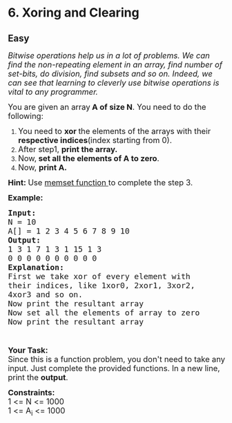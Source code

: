 # 6. Xoring and Clearing
## Easy 
<div class="problem-statement">
                <p></p><p><em><span style="font-size:18px">Bitwise operations help us in a lot of problems. We can find the non-repeating element in an array, find number of set-bits, do division, find subsets and so on. Indeed, we can see that learning to cleverly use bitwise operations is vital to any programmer.</span></em></p>

<p><span style="font-size:18px">You are given an array<strong> A of size N</strong>. You need to do the following:</span></p>

<ol>
	<li><span style="font-size:18px">You need to <strong>xor </strong>the elements of the arrays with their<strong> respective indices</strong>(index starting from 0).</span></li>
	<li><span style="font-size:18px">After step1, <strong>print the array.</strong></span></li>
	<li><span style="font-size:18px">Now,<strong> set all the elements of A to zero</strong>.</span></li>
	<li><span style="font-size:18px">Now, <strong>print A.</strong></span></li>
</ol>

<p><span style="font-size:18px"><strong>Hint: </strong>Use <a href="https://www.geeksforgeeks.org/memset-in-cpp/" target="_blank">memset function </a>to complete the step 3.</span></p>

<p><span style="font-size:18px"><strong>Example:</strong></span></p>

<pre><span style="font-size:18px"><strong>Input:</strong>
N = 10
A[] = 1 2 3 4 5 6 7 8 9 10
<strong>Output:
</strong>1 3 1 7 1 3 1 15 1 3
0 0 0 0 0 0 0 0 0 0
<strong>Explanation:
</strong>First we take xor of every element with
their indices, like 1xor0, 2xor1, 3xor2, 
4xor3 and so on.
Now print the resultant array
Now set all the elements of array to zero
Now print the resultant array</span>
</pre>

<p>&nbsp;</p>

<p><span style="font-size:18px"><strong>Your Task:</strong><br>
Since this is a function problem, you don't need to take any input. Just complete the provided functions.&nbsp;In a new line, print the <strong>output</strong>.</span></p>

<p><span style="font-size:18px"><strong>Constraints:</strong><br>
1 &lt;= N &lt;= 1000<br>
1 &lt;= A<sub>i</sub> &lt;= 1000</span></p>

<p>&nbsp;</p>
 <p></p>
            </div>